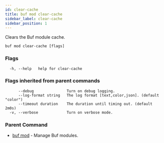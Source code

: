 ```yaml
---
id: clear-cache
title: buf mod clear-cache
sidebar_label: clear-cache
sidebar_position: 1
---
```

Clears the Buf module cache.

```
buf mod clear-cache [flags]
```

### Flags

```
  -h, --help   help for clear-cache
```

### Flags inherited from parent commands

```
      --debug               Turn on debug logging.
      --log-format string   The log format [text,color,json]. (default "color")
      --timeout duration    The duration until timing out. (default 2m0s)
  -v, --verbose             Turn on verbose mode.
```

### Parent Command

* [buf mod](index)	 - Manage Buf modules.
